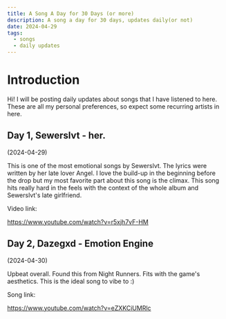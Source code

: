 ```yaml
---
title: A Song A Day for 30 Days (or more)
description: A song a day for 30 days, updates daily(or not)
date: 2024-04-29
tags:
  - songs
  - daily updates
---
```

# Introduction
Hi! I will be posting daily updates about songs that I have listened to here. These are all my personal preferences, so expect some recurring artists in here.
## Day 1, Sewerslvt - her.

(2024-04-29)

This is one of the most emotional songs by Sewerslvt. The lyrics were written by her late lover Angel. I love the build-up in the beginning before the drop but my most favorite part about this song is the climax. This song hits really hard in the feels with the context of the whole album and Sewerslvt's late girlfriend.

Video link:

https://www.youtube.com/watch?v=r5xjh7vF-HM

## Day 2, Dazegxd - Emotion Engine

(2024-04-30)

Upbeat overall. Found this from Night Runners. Fits with the game's aesthetics. This is the ideal song to vibe to :)

Song link:

https://www.youtube.com/watch?v=eZXKCiUMRlc